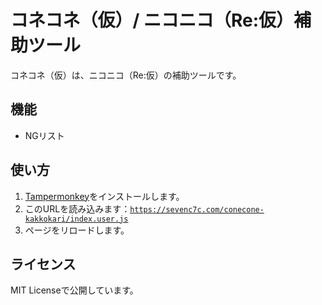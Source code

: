 # コネコネ（仮）/ ニコニコ（Re:仮）補助ツール

コネコネ（仮）は、ニコニコ（Re:仮）の補助ツールです。

## 機能

- NGリスト

## 使い方

1. [Tampermonkey](https://www.tampermonkey.net/)をインストールします。
2. このURLを読み込みます：[`https://sevenc7c.com/conecone-kakkokari/index.user.js`](https://sevenc7c.com/conecone-kakkokari/index.user.js)
3. ページをリロードします。

## ライセンス

MIT Licenseで公開しています。
